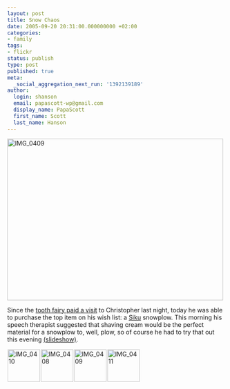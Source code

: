 ```yaml
---
layout: post
title: Snow Chaos
date: 2005-09-20 20:31:00.000000000 +02:00
categories:
- family
tags:
- flickr
status: publish
type: post
published: true
meta:
  _social_aggregation_next_run: '1392139189'
author:
  login: shanson
  email: papascott-wp@gmail.com
  display_name: PapaScott
  first_name: Scott
  last_name: Hanson
---
```

<p><a href="http://www.flickr.com/photos/papascott/45073688/" title="Photo Sharing"><img src="https://static.flickr.com/30/45073688_f69334f7c3.jpg" width="500" height="375" alt="IMG_0409" /></a></p>
<p>Since the <a href="/archives/2005/09/19/before-and-after/">tooth fairy paid a visit</a> to Christopher last night, today he was able to purchase the top item on his wish list: a <a href="http://www.siku.de/">Siku</a> snowplow. This morning his speech therapist suggested that shaving cream would be the perfect material for a snowplow to, well, plow, so of course he had to try that out this evening <a href="http://www.flickr.com/photos/papascott/sets/985240/show/">(slideshow)</a>.</p>
<p><a href="http://www.flickr.com/photos/papascott/45073868/in/set-985240/" title="IMG_0410"><img src="https://static.flickr.com/30/45073868_1e1ee11a9b_s.jpg" alt="IMG_0410" width="75" height="75" style="margin: 1px;" /></a><a href="http://www.flickr.com/photos/papascott/45073485/in/set-985240/" title="IMG_0408"><img src="https://static.flickr.com/24/45073485_b61141e3e5_s.jpg" alt="IMG_0408" width="75" height="75" style="margin: 1px;" /></a><a href="http://www.flickr.com/photos/papascott/45073688/in/set-985240/" title="IMG_0409"><img src="https://static.flickr.com/30/45073688_f69334f7c3_s.jpg" alt="IMG_0409" width="75" height="75" style="margin: 1px;" /></a><a href="http://www.flickr.com/photos/papascott/45074115/in/set-985240/" title="IMG_0411"><img src="https://static.flickr.com/31/45074115_d3b0ed762b_s.jpg" alt="IMG_0411" width="75" height="75" style="margin: 1px;" /></a></p>
